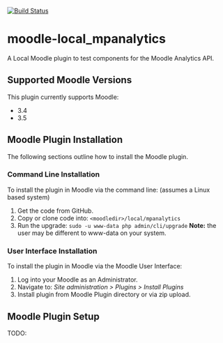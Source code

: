 [![Build Status](https://travis-ci.org/mattporritt/moodle-local_mpanalytics.svg?branch=master)](https://travis-ci.org/mattporritt/moodle-local_mpanalytics)

# moodle-local_mpanalytics
A Local Moodle plugin to test components for the Moodle Analytics API.

## Supported Moodle Versions
This plugin currently supports Moodle:

* 3.4
* 3.5

## Moodle Plugin Installation
The following sections outline how to install the Moodle plugin.

### Command Line Installation
To install the plugin in Moodle via the command line: (assumes a Linux based system)

1. Get the code from GitHub.
2. Copy or clone code into: `<moodledir>/local/mpanalytics`
3. Run the upgrade: `sudo -u www-data php admin/cli/upgrade` **Note:** the user may be different to www-data on your system.

### User Interface Installation
To install the plugin in Moodle via the Moodle User Interface:

1. Log into your Moodle as an Administrator.
2. Navigate to: *Site administration > Plugins > Install Plugins*
3. Install plugin from Moodle Plugin directory or via zip upload.

## Moodle Plugin Setup
TODO:
